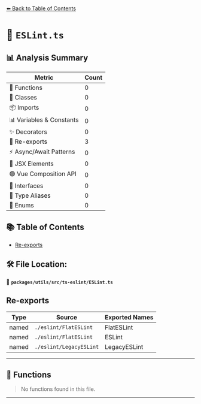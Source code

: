 [⬅️ Back to Table of Contents](../../../../index.md)

# 📄 `ESLint.ts`

## 📊 Analysis Summary

| Metric | Count |
|--------|-------|
| 🔧 Functions | 0 |
| 🧱 Classes | 0 |
| 📦 Imports | 0 |
| 📊 Variables & Constants | 0 |
| ✨ Decorators | 0 |
| 🔄 Re-exports | 3 |
| ⚡ Async/Await Patterns | 0 |
| 💠 JSX Elements | 0 |
| 🟢 Vue Composition API | 0 |
| 📐 Interfaces | 0 |
| 📑 Type Aliases | 0 |
| 🎯 Enums | 0 |

## 📚 Table of Contents

- [Re-exports](#re-exports)

## 🛠️ File Location:
📂 **`packages/utils/src/ts-eslint/ESLint.ts`**

## Re-exports

| Type | Source | Exported Names |
|------|--------|----------------|
| named | `./eslint/FlatESLint` | FlatESLint |
| named | `./eslint/FlatESLint` | ESLint |
| named | `./eslint/LegacyESLint` | LegacyESLint |


---

## 🔧 Functions

> No functions found in this file.


---